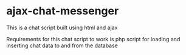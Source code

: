 # ajax-chat-messenger

This is a chat script built using html and ajax

Requirements for this chat script to work is php script for loading and inserting chat data to and from the database
